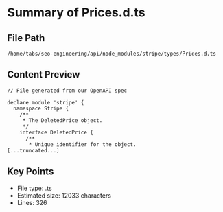 # Summary of Prices.d.ts
  
## File Path
`/home/tabs/seo-engineering/api/node_modules/stripe/types/Prices.d.ts`

## Content Preview
```
// File generated from our OpenAPI spec

declare module 'stripe' {
  namespace Stripe {
    /**
     * The DeletedPrice object.
     */
    interface DeletedPrice {
      /**
       * Unique identifier for the object.
[...truncated...]
```

## Key Points
- File type: .ts
- Estimated size: 12033 characters
- Lines: 326
